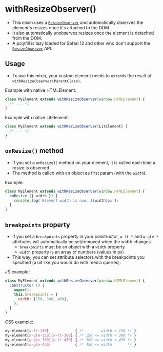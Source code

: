 # withResizeObserver()

* This mixin uses a [`ResizeObserver`](https://developer.mozilla.org/en-US/docs/Web/API/ResizeObserver) and automatically observes the element's resizes once it's attached to the DOM.
* It also automatically unobserves resizes once the element is detached from the DOM.
* A polyfill is lazy loaded for Safari 12 and other who don't support the [`ResizeObserver`](https://developer.mozilla.org/en-US/docs/Web/API/ResizeObserver) API.

## Usage

* To use this mixin, your custom element needs to `extends` the result of `withResizeObserver(ParentClass)`.

Example with native HTMLElement:

```js
class MyElement extends withResizeObserver(window.HTMLElement) {
  /* ... */
}
```

Example with native LitElement:

```js
class MyElement extends withResizeObserver(LitElement) {
  /* ... */
}
```

## `onResize()` method

* If you set a `onResize()` method on your element, it is called each time a resize is observed.
* The method is called with an object as first param (with the `width`).

Example:

```js
class MyElement extends withResizeObserver(window.HTMLElement) {
  onResize ({ width }) {
    console.log(`Element width is now: ${width}px`);
  }
}
```

## `breakpoints` property

* If you set a `breakpoints` property in your constructor, `w-lt-*` and `w-gte-*` attributes will automatically be set/removed when the width changes.
  * `breakpoints` must be an object with a `width` property 
  * `width` property is an array of numbers (values in px) 
* This way, you can set attribute selectors with the breakpoints you specified (a bit like you would do with media queries).

JS example:

```js
class MyElement extends withResizeObserver(window.HTMLElement) {
  constructor () {
    super();
    this.breakpoints = {
      width: [150, 300, 450],
    };
  }
}
```

CSS example:

```css
my-element[w-lt-150]            { /*        width < 150 */ }
my-element[w-gte-150][w-lt-300] { /* 150 <= width < 300 */ }
my-element[w-gte-300][w-lt-450] { /* 300 <= width < 450 */ }
my-element[w-gte-450]           { /* 450 <= width       */ }
```
